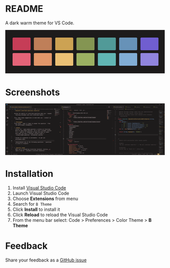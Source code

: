 # README

A dark warm theme for VS Code. 

![](screenshots/b-theme-colors.png)

# Screenshots
![](screenshots/b-theme-sample.png)

# Installation

1. Install [Visual Studio Code](https://code.visualstudio.com/)
2. Launch Visual Studio Code
3. Choose **Extensions** from menu
4. Search for `B Theme`
5. Click **Install** to install it
6. Click **Reload** to reload the Visual Studio Code
7. From the menu bar select: Code > Preferences > Color Theme > **B Theme**

# Feedback
Share your feedback as a [GitHub issue](https://github.com/surfinzap/b-theme-vscode/issues)
